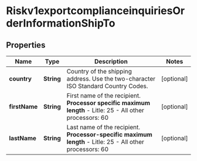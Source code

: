 
# Riskv1exportcomplianceinquiriesOrderInformationShipTo

## Properties
Name | Type | Description | Notes
------------ | ------------- | ------------- | -------------
**country** | **String** | Country of the shipping address. Use the two-character ISO Standard Country Codes. |  [optional]
**firstName** | **String** | First name of the recipient.  **Processor specific maximum length**  - Litle: 25 - All other processors: 60  |  [optional]
**lastName** | **String** | Last name of the recipient.  **Processor-specific maximum length**  - Litle: 25 - All other processors: 60  |  [optional]



